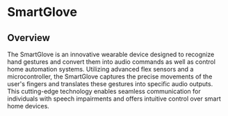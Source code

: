 # SmartGlove
## Overview
The SmartGlove is an innovative wearable device designed to recognize hand gestures and convert them into audio commands as well as control home automation systems. Utilizing advanced flex sensors and a microcontroller, the SmartGlove captures the precise movements of the user's fingers and translates these gestures into specific audio outputs. This cutting-edge technology enables seamless communication for individuals with speech impairments and offers intuitive control over smart home devices.
